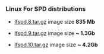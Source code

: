 ### Linux For SPD distributions

- [lfspd.8.tar.gz](lfspd.8.tar.gz) image size <b>835 Mb</b> 

- [lfspd.9.tar.gz](lfspd.9.tar.gz) image size <b>~ 1.3Gb</b> 

- [lfspd.10.tar.gz](lfspd.10.tar.gz) image size <b>~ 4.2Gb</b>
